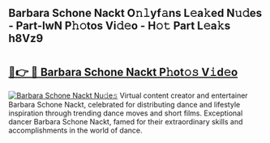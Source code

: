 ## Barbara Schone Nackt O𝚗𝚕yf𝚊ns L𝚎a𝚔ed N𝚞𝚍es - Part-lwN P𝚑𝚘tos Vi𝚍𝚎o - H𝚘𝚝 Part L𝚎a𝚔s h8Vz9

# <h2><a href="http://kf37q8m.oniu.top/?m=Barbara+Schone+Nackt">🔗👉 🔴 Barbara Schone Nackt P𝚑ot𝚘𝚜 V𝚒d𝚎o</a></h2>

[![Barbara Schone Nackt Nu𝚍e𝚜](https://i.imgur.com/0qMVB7G.gif)](http://kf37q8m.oniu.top/?m=Barbara+Schone+Nackt)
Virtual content creator and entertainer Barbara Schone Nackt, celebrated for distributing dance and lifestyle inspiration through trending dance moves and short films. Exceptional dancer Barbara Schone Nackt, famed for their extraordinary skills and accomplishments in the world of dance.  
